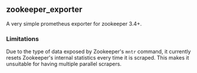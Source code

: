 ## zookeeper_exporter
A very simple prometheus exporter for zookeeper 3.4+. 

### Limitations
Due to the type of data exposed by Zookeeper's `mntr` command, it currently resets Zookeeper's internal statistics every time it is scraped. This makes it unsuitable for having multiple parallel scrapers.